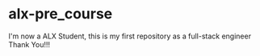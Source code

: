 # alx-pre_course
I'm now a ALX Student, this is my first repository as a full-stack engineer
Thank You!!!
